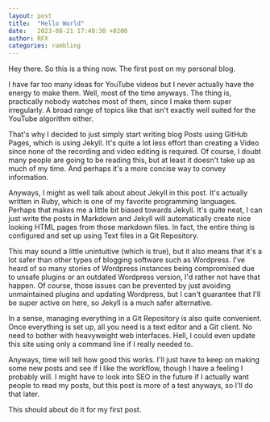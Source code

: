```yaml
---
layout: post
title:  "Hello World"
date:   2023-08-21 17:40:30 +0200
author: RFX
categories: rambling
---
```

Hey there. So this is a thing now. The first post on my personal blog.

I have far too many ideas for YouTube videos but I never actually have the energy to make them. Well, most of the time anyways. The thing is, practically nobody watches most of them, since I make them super irregularly. A broad range of topics like that isn't exactly well suited for the YouTube algorithm either.

That's why I decided to just simply start writing blog Posts using GitHub Pages, which is using Jekyll. It's quite a lot less effort than creating a Video since none of the recording and video editing is required. Of course, I doubt many people are going to be reading this, but at least it doesn't take up as much of my time. And perhaps it's a more concise way to convey information.

Anyways, I might as well talk about about Jekyll in this post. It's actually written in Ruby, which is one of my favorite programming languages. Perhaps that makes me a little bit biased towards Jekyll. It's quite neat, I can just write the posts in Markdown and Jekyll will automatically create nice looking HTML pages from those markdown files. In fact, the entire thing is configured and set up using Text files in a Git Repository.

This may sound a little unintuitive (which is true), but it also means that it's a lot safer than other types of blogging software such as Wordpress. I've heard of so many stories of Wordpress instances being compromised due to unsafe plugins or an outdated Wordpress version, I'd rather not have that happen. Of course, those issues can be prevented by just avoiding unmaintained plugins and updating Wordpress, but I can't guarantee that I'll be super active on here, so Jekyll is a much safer alternative.

In a sense, managing everything in a Git Repository is also quite convenient. Once everything is set up, all you need is a text editor and a Git client. No need to bother with heavyweight web interfaces. Hell, I could even update this site using only a command line if I really needed to.

Anyways, time will tell how good this works. I'll just have to keep on making some new posts and see if I like the workflow, though I have a feeling I probably will. I might have to look into SEO in the future if I actually want people to read my posts, but this post is more of a test anyways, so I'll do that later.

This should about do it for my first post.